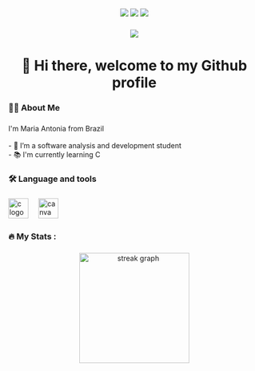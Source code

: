 ###

<div align="center">
  <a href="https://instagram.com/mariaantonnia_" target="_blank"><img src="https://img.shields.io/badge/-Instagram-%23E4405F?style=for-the-badge&logo=instagram&logoColor=white" target="_blank"></a> 
  <a href = "mailto:mariaantoniasilvat@gmail.com"><img src="https://img.shields.io/badge/-Gmail-%23333?style=for-the-badge&logo=gmail&logoColor=white" target="_blank"></a>
  <a href="https://www.linkedin.com/in/maria-trajano-1aa24a22b/" target="_blank"><img src="https://img.shields.io/badge/-LinkedIn-%230077B5?style=for-the-badge&logo=linkedin&logoColor=white" target="_blank"></a>
</div>

###

<div align="center">
  <img src="https://visitor-badge.laobi.icu/badge?page_id=mariastrajano.mariastrajano&"  />
</div>

###

<h1 align="center">👋 Hi there, welcome to my Github profile</h1>

###

<h3 align="left">👩‍💻  About Me</h3>

###

<p align="left">I'm Maria Antonia from Brazil<br><br>- 🔭 I’m a software analysis and development student<br>- 📚 I'm currently learning C <br>

###

<h3 align="left">🛠 Language and tools</h3>

###

<div align="left">
  <img src="https://cdn.jsdelivr.net/gh/devicons/devicon/icons/c/c-original.svg" height="40" alt="c logo"  />
  <img width="12" />
  <img src="https://cdn.jsdelivr.net/gh/devicons/devicon/icons/canva/canva-original.svg" height="40" alt="canva logo"  />
</div>

###

###

<h3 align="left">🔥   My Stats :</h3>

###

<div align="center">
  <img src="https://streak-stats.demolab.com?user=mariastrajano&locale=en&mode=daily&theme=dark&hide_border=false&border_radius=5&order=3" height="220" alt="streak graph"  />
</div>
